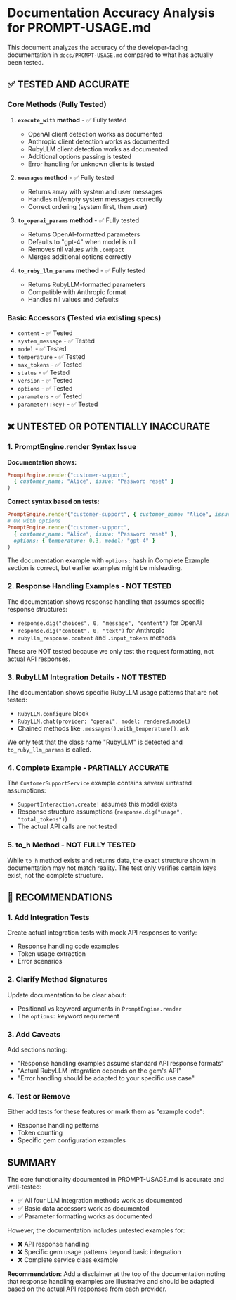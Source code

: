 # Documentation Accuracy Analysis for PROMPT-USAGE.md

This document analyzes the accuracy of the developer-facing documentation in `docs/PROMPT-USAGE.md` compared to what has actually been tested.

## ✅ TESTED AND ACCURATE

### Core Methods (Fully Tested)

1. **`execute_with` method** - ✅ Fully tested
   - OpenAI client detection works as documented
   - Anthropic client detection works as documented
   - RubyLLM client detection works as documented
   - Additional options passing is tested
   - Error handling for unknown clients is tested

2. **`messages` method** - ✅ Fully tested
   - Returns array with system and user messages
   - Handles nil/empty system messages correctly
   - Correct ordering (system first, then user)

3. **`to_openai_params` method** - ✅ Fully tested
   - Returns OpenAI-formatted parameters
   - Defaults to "gpt-4" when model is nil
   - Removes nil values with `.compact`
   - Merges additional options correctly

4. **`to_ruby_llm_params` method** - ✅ Fully tested
   - Returns RubyLLM-formatted parameters
   - Compatible with Anthropic format
   - Handles nil values and defaults

### Basic Accessors (Tested via existing specs)
- `content` - ✅ Tested
- `system_message` - ✅ Tested
- `model` - ✅ Tested
- `temperature` - ✅ Tested
- `max_tokens` - ✅ Tested
- `status` - ✅ Tested
- `version` - ✅ Tested
- `options` - ✅ Tested
- `parameters` - ✅ Tested
- `parameter(:key)` - ✅ Tested

## ❌ UNTESTED OR POTENTIALLY INACCURATE

### 1. PromptEngine.render Syntax Issue
**Documentation shows:**
```ruby
PromptEngine.render("customer-support",
  { customer_name: "Alice", issue: "Password reset" }
)
```

**Correct syntax based on tests:**
```ruby
PromptEngine.render("customer-support", { customer_name: "Alice", issue: "Password reset" })
# OR with options
PromptEngine.render("customer-support", 
  { customer_name: "Alice", issue: "Password reset" },
  options: { temperature: 0.3, model: "gpt-4" }
)
```

The documentation example with `options:` hash in Complete Example section is correct, but earlier examples might be misleading.

### 2. Response Handling Examples - NOT TESTED
The documentation shows response handling that assumes specific response structures:
- `response.dig("choices", 0, "message", "content")` for OpenAI
- `response.dig("content", 0, "text")` for Anthropic
- `rubyllm_response.content` and `.input_tokens` methods

These are NOT tested because we only test the request formatting, not actual API responses.

### 3. RubyLLM Integration Details - NOT TESTED
The documentation shows specific RubyLLM usage patterns that are not tested:
- `RubyLLM.configure` block
- `RubyLLM.chat(provider: "openai", model: rendered.model)`
- Chained methods like `.messages().with_temperature().ask`

We only test that the class name "RubyLLM" is detected and `to_ruby_llm_params` is called.

### 4. Complete Example - PARTIALLY ACCURATE
The `CustomerSupportService` example contains several untested assumptions:
- `SupportInteraction.create!` assumes this model exists
- Response structure assumptions (`response.dig("usage", "total_tokens")`)
- The actual API calls are not tested

### 5. to_h Method - NOT FULLY TESTED
While `to_h` method exists and returns data, the exact structure shown in documentation may not match reality. The test only verifies certain keys exist, not the complete structure.

## 🔧 RECOMMENDATIONS

### 1. Add Integration Tests
Create actual integration tests with mock API responses to verify:
- Response handling code examples
- Token usage extraction
- Error scenarios

### 2. Clarify Method Signatures
Update documentation to be clear about:
- Positional vs keyword arguments in `PromptEngine.render`
- The `options:` keyword requirement

### 3. Add Caveats
Add sections noting:
- "Response handling examples assume standard API response formats"
- "Actual RubyLLM integration depends on the gem's API"
- "Error handling should be adapted to your specific use case"

### 4. Test or Remove
Either add tests for these features or mark them as "example code":
- Response handling patterns
- Token counting
- Specific gem configuration examples

## SUMMARY

The core functionality documented in PROMPT-USAGE.md is accurate and well-tested:
- ✅ All four LLM integration methods work as documented
- ✅ Basic data accessors work as documented
- ✅ Parameter formatting works as documented

However, the documentation includes untested examples for:
- ❌ API response handling
- ❌ Specific gem usage patterns beyond basic integration
- ❌ Complete service class example

**Recommendation**: Add a disclaimer at the top of the documentation noting that response handling examples are illustrative and should be adapted based on the actual API responses from each provider.